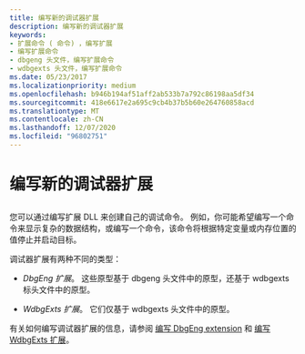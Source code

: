 ```yaml
---
title: 编写新的调试器扩展
description: 编写新的调试器扩展
keywords:
- 扩展命令 ( 命令) ，编写扩展
- 编写扩展命令
- dbgeng 头文件，编写扩展命令
- wdbgexts 头文件，编写扩展命令
ms.date: 05/23/2017
ms.localizationpriority: medium
ms.openlocfilehash: b946b194af51aff2ab533b7a792c86198aa5df34
ms.sourcegitcommit: 418e6617e2a695c9cb4b37b5b60e264760858acd
ms.translationtype: MT
ms.contentlocale: zh-CN
ms.lasthandoff: 12/07/2020
ms.locfileid: "96802751"
---
```

# <a name="writing-new-debugger-extensions"></a>编写新的调试器扩展


## <span id="ddk_writing_new_debugger_extensions_dbg"></span><span id="DDK_WRITING_NEW_DEBUGGER_EXTENSIONS_DBG"></span>


您可以通过编写扩展 DLL 来创建自己的调试命令。 例如，你可能希望编写一个命令来显示复杂的数据结构，或编写一个命令，该命令将根据特定变量或内存位置的值停止并启动目标。

调试器扩展有两种不同的类型：

-   *DbgEng 扩展*。 这些原型基于 dbgeng 头文件中的原型，还基于 wdbgexts 标头文件中的原型。

-   *WdbgExts 扩展*。 它们仅基于 wdbgexts 头文件中的原型。

有关如何编写调试器扩展的信息，请参阅 [编写 DbgEng extension](writing-dbgeng-extensions.md) 和 [编写 WdbgExts 扩展](writing-wdbgexts-extensions.md)。

 

 





